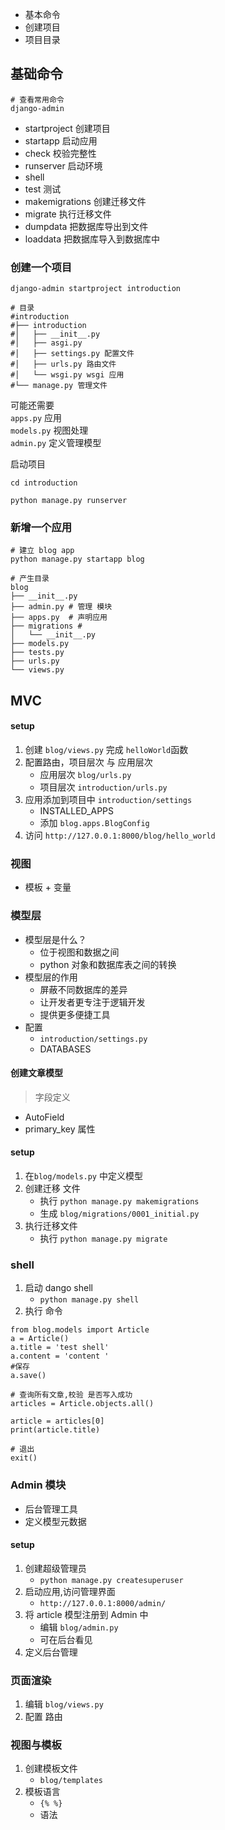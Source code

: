 
- 基本命令
- 创建项目
- 项目目录


## 基础命令

```shell
# 查看常用命令
django-admin
```

- startproject 创建项目
- startapp 启动应用
- check 校验完整性
- runserver 启动环境
- shell 
- test 测试
- makemigrations 创建迁移文件
- migrate 执行迁移文件
- dumpdata 把数据库导出到文件
- loaddata 把数据库导入到数据库中

### 创建一个项目

```shell
django-admin startproject introduction

# 目录
#introduction
#├── introduction
#│   ├── __init__.py
#│   ├── asgi.py
#│   ├── settings.py 配置文件
#│   ├── urls.py 路由文件
#│   └── wsgi.py wsgi 应用
#└── manage.py 管理文件
```

可能还需要   
`apps.py` 应用  
`models.py` 视图处理  
`admin.py` 定义管理模型

启动项目
```shell
cd introduction

python manage.py runserver
```


### 新增一个应用

```shell
# 建立 blog app
python manage.py startapp blog

# 产生目录
blog 
├── __init__.py
├── admin.py # 管理 模块
├── apps.py  # 声明应用
├── migrations #
│   └── __init__.py
├── models.py 
├── tests.py
├── urls.py
└── views.py
```




## MVC

#### setup 

1. 创建 `blog/views.py` 完成 `helloWorld`函数
2. 配置路由，项目层次 与 应用层次 
    - 应用层次 `blog/urls.py`
    - 项目层次 `introduction/urls.py`
3. 应用添加到项目中 `introduction/settings`
    - INSTALLED_APPS
    - 添加 `blog.apps.BlogConfig`
4. 访问 `http://127.0.0.1:8000/blog/hello_world`


### 视图

- 模板 + 变量

### 模型层

- 模型层是什么？
    - 位于视图和数据之间
    - python 对象和数据库表之间的转换
- 模型层的作用
    - 屏蔽不同数据库的差异
    - 让开发者更专注于逻辑开发 
    - 提供更多便捷工具
- 配置
    - `introduction/settings.py`
    - DATABASES
    
#### 创建文章模型

> 字段定义

- AutoField
- primary_key 属性

  
#### setup 

1. 在`blog/models.py`  中定义模型
2. 创建迁移 文件
    - 执行 `python manage.py makemigrations` 
    - 生成 `blog/migrations/0001_initial.py`
3. 执行迁移文件
    - 执行 `python manage.py migrate`
    

### shell

1. 启动 dango shell
   - `python manage.py shell`
2. 执行 命令

```shell
from blog.models import Article
a = Article()
a.title = 'test shell'
a.content = 'content '
#保存
a.save()

# 查询所有文章,校验 是否写入成功
articles = Article.objects.all()

article = articles[0]
print(article.title)

# 退出
exit()
```


### Admin 模块

- 后台管理工具
- 定义模型元数据


#### setup 

1. 创建超级管理员
    - `python manage.py createsuperuser`
2. 启动应用,访问管理界面
    - `http://127.0.0.1:8000/admin/`
3. 将 article 模型注册到 Admin 中
    - 编辑 `blog/admin.py`
    - 可在后台看见
4. 定义后台管理

### 页面渲染 

1. 编辑 `blog/views.py`
2. 配置 路由


### 视图与模板

1. 创建模板文件
    - `blog/templates`
2. 模板语言
    - `{% %}`
    - 语法
